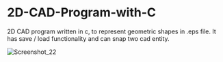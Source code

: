 # 2D-CAD-Program-with-C
2D CAD program written in c, to represent geometric shapes in .eps file. It has save / load functionality and can snap two cad entity.

![Screenshot_22](https://user-images.githubusercontent.com/78965275/125998144-2f40521a-0c60-4e26-b8de-a0603d6e2a6d.png)
